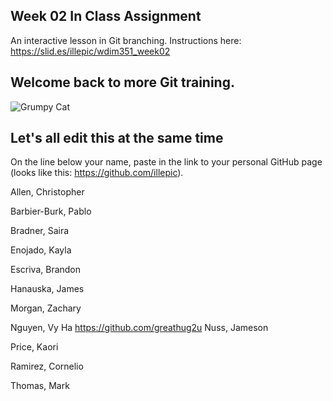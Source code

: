 ## Week 02 In Class Assignment

An interactive lesson in Git branching. Instructions here: https://slid.es/illepic/wdim351_week02

## Welcome back to more Git training.

![Grumpy Cat](https://dl.dropbox.com/u/115284/wdim351/week02/tard.jpg "Tard")

## Let's all edit this at the same time

On the line below your name, paste in the link to your personal GitHub page (looks like this: https://github.com/illepic).

Allen, Christopher

Barbier-Burk, Pablo

Bradner, Saira

Enojado, Kayla

Escriva, Brandon

Hanauska, James

Morgan, Zachary

Nguyen, Vy Ha
https://github.com/greathug2u
Nuss, Jameson

Price, Kaori

Ramirez, Cornelio

Thomas, Mark
